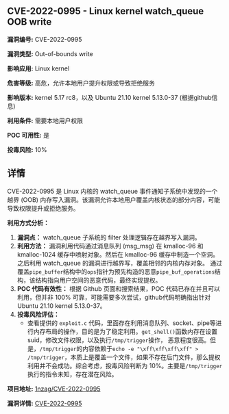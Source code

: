 ## CVE-2022-0995 - Linux kernel watch_queue OOB write

**漏洞编号:** CVE-2022-0995

**漏洞类型:** Out-of-bounds write

**影响应用:** Linux kernel

**危害等级:** 高危，允许本地用户提升权限或导致拒绝服务

**影响版本:** kernel 5.17 rc8，以及 Ubuntu 21.10 kernel 5.13.0-37 (根据github信息)

**利用条件:** 需要本地用户权限

**POC 可用性:** 是

**投毒风险:** 10%

## 详情

CVE-2022-0995 是 Linux 内核的 watch_queue 事件通知子系统中发现的一个越界 (OOB) 内存写入漏洞。该漏洞允许本地用户覆盖内核状态的部分内容，可能导致权限提升或拒绝服务。

**利用方式分析：**

1.  **漏洞点：** watch_queue 子系统的 filter 处理逻辑存在越界写入漏洞。
2.  **利用方法：** 漏洞利用代码通过消息队列 (msg_msg) 在 kmalloc-96 和 kmalloc-1024 缓存中喷射对象。然后在 kmalloc-96 缓存中制造一个空洞。之后利用 watch_queue 的漏洞进行越界写，覆盖相邻的内核内存对象。 通过覆盖`pipe_buffer`结构中的`ops`指针为预先构造的恶意`pipe_buf_operations`结构，该结构指向用户空间的恶意代码，最终实现提权。
3.  **POC 代码有效性：** 根据 Github 页面和搜索结果，POC 代码已存在并且可以利用，但并非 100% 可靠，可能需要多次尝试，github代码明确指出针对Ubuntu 21.10 kernel 5.13.0-37。
4.  **投毒风险评估：**
    *   查看提供的 `exploit.c` 代码，里面存在利用消息队列、socket、pipe等进行内存布局的操作，目的是为了稳定利用。`get_shell()`函数内存在设置suid，修改文件权限，以及执行`/tmp/trigger`操作， 恶意程度很高。但是，`/tmp/trigger`的内容依赖于`echo -e "\xff\xff\xff\xff" > /tmp/trigger`，本质上是覆盖一个文件，如果不存在后门文件，那么提权利用并不会成功。综合考虑，投毒风险判断为 10%。主要是`/tmp/trigger`执行的指令未知，存在潜在风险。


**项目地址:** [1nzag/CVE-2022-0995](https://github.com/1nzag/CVE-2022-0995)

**漏洞详情:** [CVE-2022-0995](https://nvd.nist.gov/vuln/detail/CVE-2022-0995)